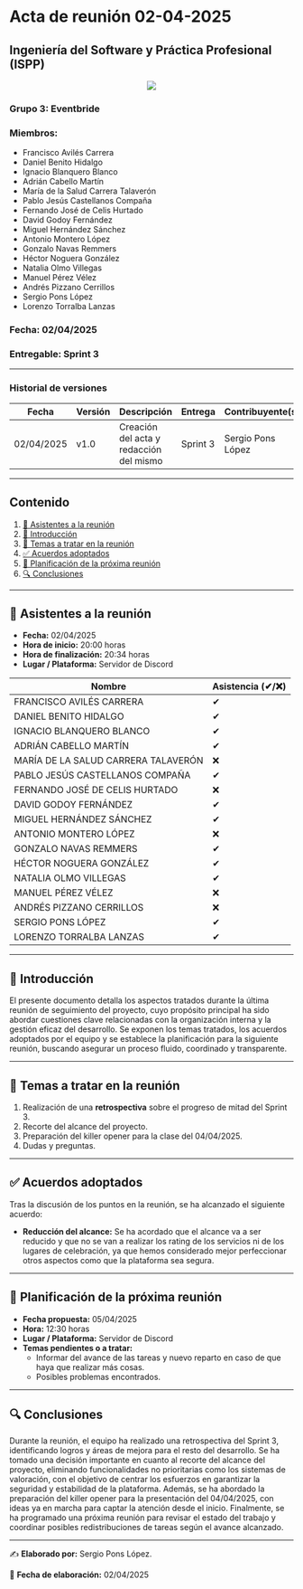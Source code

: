 # Acta de reunión 02-04-2025
## Ingeniería del Software y Práctica Profesional (ISPP)
<center><img src="https://iili.io/3BcQ3YJ.md.png"></img></center>

### Grupo 3: Eventbride

### Miembros:
- Francisco Avilés Carrera
- Daniel Benito Hidalgo
- Ignacio Blanquero Blanco
- Adrián Cabello Martín
- María de la Salud Carrera Talaverón
- Pablo Jesús Castellanos Compaña
- Fernando José de Celis Hurtado
- David Godoy Fernández
- Miguel Hernández Sánchez
- Antonio Montero López
- Gonzalo Navas Remmers
- Héctor Noguera González
- Natalia Olmo Villegas
- Manuel Pérez Vélez
- Andrés Pizzano Cerrillos
- Sergio Pons López
- Lorenzo Torralba Lanzas

### Fecha: 02/04/2025
### Entregable: Sprint 3

---

### Historial de versiones

| Fecha      | Versión | Descripción                             | Entrega| Contribuyente(s) |
|------------|---------|-----------------------------------------|--------|------------------|
| 02/04/2025 | v1.0    | Creación del acta y redacción del mismo | Sprint 3 | Sergio Pons López |


---

## Contenido
1. [👥 Asistentes a la reunión](#asistentes)
2. [📝 Introducción](#intro)
3. [📌 Temas a tratar en la reunión](#temas-a-tratar)
4. [✅ Acuerdos adoptados](#acuerdos-adoptados)
5. [📅 Planificación de la próxima reunión](#proxima-reunion)
6. [🔍 Conclusiones](#conclusiones)

---

<div id='asistentes'></div>

## 👥 Asistentes a la reunión
- **Fecha:** 02/04/2025
- **Hora de inicio:** 20:00 horas
- **Hora de finalización:** 20:34 horas
- **Lugar / Plataforma:** Servidor de Discord

| Nombre | Asistencia (✔/❌) |
|--------|-------------------|
| FRANCISCO AVILÉS CARRERA | ✔ |
| DANIEL BENITO HIDALGO | ✔ |
| IGNACIO BLANQUERO BLANCO | ✔ |
| ADRIÁN CABELLO MARTÍN | ✔ |
| MARÍA DE LA SALUD CARRERA TALAVERÓN | ❌ |
| PABLO JESÚS CASTELLANOS COMPAÑA | ✔ |
| FERNANDO JOSÉ DE CELIS HURTADO | ❌ |
| DAVID GODOY FERNÁNDEZ | ✔ |
| MIGUEL HERNÁNDEZ SÁNCHEZ | ✔ |
| ANTONIO MONTERO LÓPEZ | ❌ |
| GONZALO NAVAS REMMERS | ✔ |
| HÉCTOR NOGUERA GONZÁLEZ | ✔  |
| NATALIA OLMO VILLEGAS | ✔ |
| MANUEL PÉREZ VÉLEZ | ❌ |
| ANDRÉS PIZZANO CERRILLOS | ❌ |
| SERGIO PONS LÓPEZ | ✔ |
| LORENZO TORRALBA LANZAS | ✔ |

---

<div id='intro'></div>

## 📝 Introducción
El presente documento detalla los aspectos tratados durante la última reunión de seguimiento del proyecto, cuyo propósito principal ha sido abordar cuestiones clave relacionadas con la organización interna y la gestión eficaz del desarrollo. Se exponen los temas tratados, los acuerdos adoptados por el equipo y se establece la planificación para la siguiente reunión, buscando asegurar un proceso fluido, coordinado y transparente.

---

<div id='temas-a-tratar'></div>

## 📌 Temas a tratar en la reunión
1. Realización de una **retrospectiva** sobre el progreso de mitad del Sprint 3.
2. Recorte del alcance del proyecto.
3. Preparación del killer opener para la clase del 04/04/2025.
4. Dudas y preguntas.

---

<div id='acuerdos-adoptados'></div>

## ✅ Acuerdos adoptados
Tras la discusión de los puntos en la reunión, se ha alcanzado el siguiente acuerdo:
- **Reducción del alcance:** Se ha acordado que el alcance va a ser reducido y que no se van a realizar los rating de los servicios ni de los lugares de celebración, ya que hemos considerado mejor perfeccionar otros aspectos como que la plataforma sea segura.

---

<div id='proxima-reunion'></div>

## 📅 Planificación de la próxima reunión
- **Fecha propuesta:** 05/04/2025
- **Hora:** 12:30 horas  
- **Lugar / Plataforma:** Servidor de Discord
- **Temas pendientes o a tratar:**  
  - Informar del avance de las tareas y nuevo reparto en caso de que haya que realizar más cosas.
  - Posibles problemas encontrados.

---

<div id='conclusiones'></div>

## 🔍 Conclusiones

Durante la reunión, el equipo ha realizado una retrospectiva del Sprint 3, identificando logros y áreas de mejora para el resto del desarrollo. Se ha tomado una decisión importante en cuanto al recorte del alcance del proyecto, eliminando funcionalidades no prioritarias como los sistemas de valoración, con el objetivo de centrar los esfuerzos en garantizar la seguridad y estabilidad de la plataforma. Además, se ha abordado la preparación del killer opener para la presentación del 04/04/2025, con ideas ya en marcha para captar la atención desde el inicio. 
Finalmente, se ha programado una próxima reunión para revisar el estado del trabajo y coordinar posibles redistribuciones de tareas según el avance alcanzado.

---

✍️ **Elaborado por:** Sergio Pons López.

📅 **Fecha de elaboración:** 02/04/2025